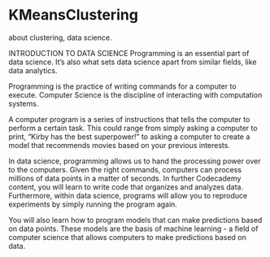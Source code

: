 # KMeansClustering
about clustering, data science.

INTRODUCTION TO DATA SCIENCE
Programming is an essential part of data science. It’s also what sets data science apart from similar fields, like data analytics.

Programming is the practice of writing commands for a computer to execute. Computer Science is the discipline of interacting 
with computation systems.

A computer program is a series of instructions that tells the computer to perform a certain task. This could range from simply 
asking a computer to print, “Kirby has the best superpower!” to asking a computer to create a model that recommends movies based 
on your previous interests.

In data science, programming allows us to hand the processing power over to the computers. Given the right commands, computers 
can process millions of data points in a matter of seconds. In further Codecademy content, you will learn to write code that organizes 
and analyzes data. Furthermore, within data science, programs will allow you to reproduce experiments by simply running the program again.

You will also learn how to program models that can make predictions based on data points. These models are the basis of 
machine learning - a field of computer science that allows computers to make predictions based on data.
